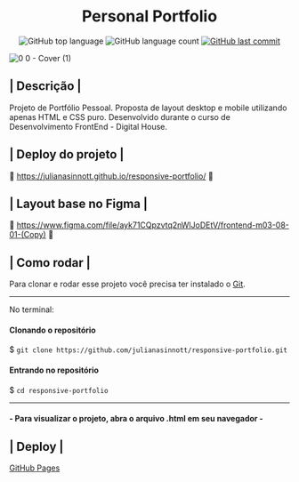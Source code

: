 <h1 align=center> Personal Portfolio </h1>

<p align="center">
  <img alt="GitHub top language" src="https://img.shields.io/github/languages/top/julianasinnott/responsive-portfolio.svg?color=00A8CC">

  <img alt="GitHub language count" src="https://img.shields.io/github/languages/count/julianasinnott/responsive-portfolio.svg?color=FF6464">
  
  <a href="https://github.com/julianasinnott/responsive-portfolio/commits/main">
    <img alt="GitHub last commit" src="https://img.shields.io/github/last-commit/julianasinnott/responsive-portfolio.svg?color=00A8CC">
  </a>
</p>


![0 0 - Cover (1)](https://user-images.githubusercontent.com/100887684/177057318-cae249a8-f920-42b5-96c4-c9b6f8f04735.png)


## | Descrição |

Projeto de Portfólio Pessoal.
Proposta de layout desktop e mobile utilizando apenas HTML e CSS puro. 
Desenvolvido durante o curso de Desenvolvimento FrontEnd - Digital House.

## | Deploy do projeto |

🔗 https://julianasinnott.github.io/responsive-portfolio/ 🔗

## | Layout base no Figma |

🔗 https://www.figma.com/file/ayk71CQpzvtq2nWlJoDEtV/frontend-m03-08-01-(Copy) 🔗

## | Como rodar |

Para clonar e rodar esse projeto você precisa ter instalado o [Git](https://git-scm.com/). 

<hr>

No terminal:

#### Clonando o repositório
$ `git clone https://github.com/julianasinnott/responsive-portfolio.git`

#### Entrando no repositório
$ `cd responsive-portfolio`

<hr>

#### - Para visualizar o projeto, abra o arquivo .html em seu navegador -

## | Deploy |

[GitHub Pages](https://pages.github.com/)
